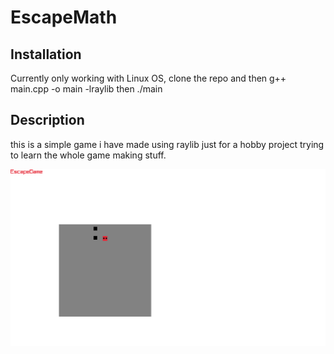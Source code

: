 # EscapeMath 

## Installation
Currently only working with Linux OS, clone the repo and then g++ main.cpp -o main -lraylib then ./main

## Description 
this is a simple game i have made using raylib just for a hobby project trying to learn the whole game making stuff.


![alt text](https://github.com/faom002/EscapeGame/blob/main/EscapeGame/Screenshot%202024-04-21%2016-02-28.png)
